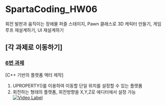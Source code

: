# SpartaCoding_HW06
회전 발판과 움직이는 장애물 퍼즐 스테이지, Pawn 클래스로 3D 캐릭터 만들기, 게임 루프 재설계하기, UI 재설계하기

## [각 과제로 이동하기]
### [6번 과제](https://github.com/hyounjinJoo/SpartaCoding_HW06_09/tree/HW06?tab=readme-ov-file)







[C++ 기반의 플랫폼 액터 제작]
1. UPROPERTY()를 이용하여 이동할 단일 위치를 설정할 수 있는 플랫폼
2. 회전하는 형태의 플랫폼, 회전방향을 X,Y,Z로 에디터에서 설정 가능
[![Video Label](http://img.youtube.com/vi/VKudT7PAIDY/0.jpg)](https://youtu.be/VKudT7PAIDY?t=0s)
